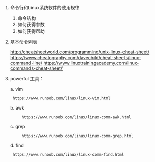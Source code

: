   
1. 命令行和Linux系统软件的使用规律
    1. 命令结构
    2. 如何获得参数
    3. 如何获得帮助

2. 基本命令列表
    
      http://cheatsheetworld.com/programming/unix-linux-cheat-sheet/
      https://www.cheatography.com/davechild/cheat-sheets/linux-command-line/
	https://www.linuxtrainingacademy.com/linux-commands-cheat-sheet/
     
3. powerful 工具：
    
    a. vim
     	
		https://www.runoob.com/linux/linux-vim.html
		
     b. awk
     
     		https://www.runoob.com/linux/linux-comm-awk.html
		
     c. grep
     
     		https://www.runoob.com/linux/linux-comm-grep.html
		
     d. find 

		https://www.runoob.com/linux/linux-comm-find.html

    
    
    
